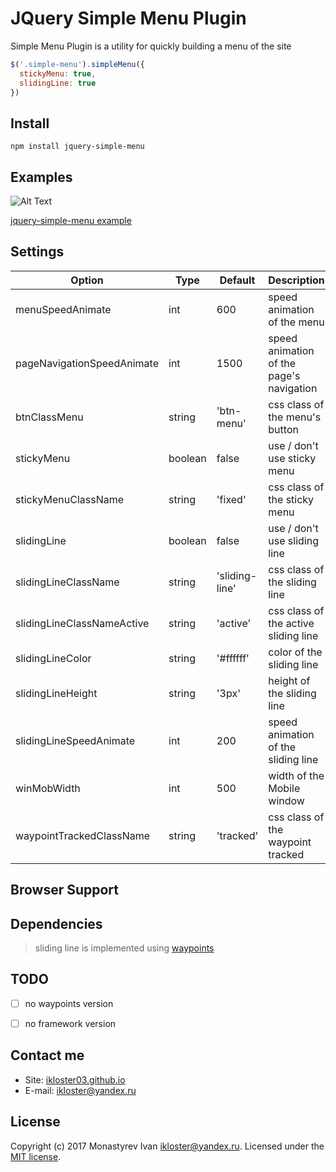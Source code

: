 # JQuery Simple Menu Plugin

Simple Menu Plugin is a utility for quickly building a menu of the site

```js
$('.simple-menu').simpleMenu({
  stickyMenu: true,
  slidingLine: true
})
```




## Install

```
npm install jquery-simple-menu
```


## Examples
![Alt Text](https://github.com/ikloster03/jquery-simple-menu/raw/master/images/example.gif)


[jquery-simple-menu example](https://ikloster03.github.io/jquery-simple-menu/)


## Settings

Option | Type | Default | Description
------ | ---- | ------- | -----------
menuSpeedAnimate | int | 600 | speed animation of the menu
pageNavigationSpeedAnimate | int | 1500 | speed animation of the page's navigation 
btnClassMenu | string | 'btn-menu' | css class of the menu's button
stickyMenu | boolean | false | use / don't use sticky menu
stickyMenuClassName | string | 'fixed' | css class of the sticky menu
slidingLine | boolean | false | use / don't use sliding line
slidingLineClassName | string | 'sliding-line' |  css class of the sliding line
slidingLineClassNameActive | string | 'active' | css class of the active sliding line
slidingLineColor | string | '#ffffff' | color of the sliding line
slidingLineHeight | string | '3px' | height of the sliding line
slidingLineSpeedAnimate | int | 200 | speed animation of the sliding line
winMobWidth | int | 500 | width of the Mobile window
waypointTrackedClassName | string | 'tracked' | css class of the waypoint tracked

## Browser Support



## Dependencies

> sliding line is implemented using [waypoints](https://github.com/imakewebthings/waypoints)


## TODO

- [ ] no waypoints version
- [ ] no framework version


## Contact me

- Site: [ikloster03.github.io](https://ikloster03.github.io)
- E-mail: <ikloster@yandex.ru>


## License

Copyright (c) 2017 Monastyrev Ivan <ikloster@yandex.ru>. Licensed under the [MIT license](https://github.com/ikloster03/jquery-simple-menu/blob/master/LICENSE).
